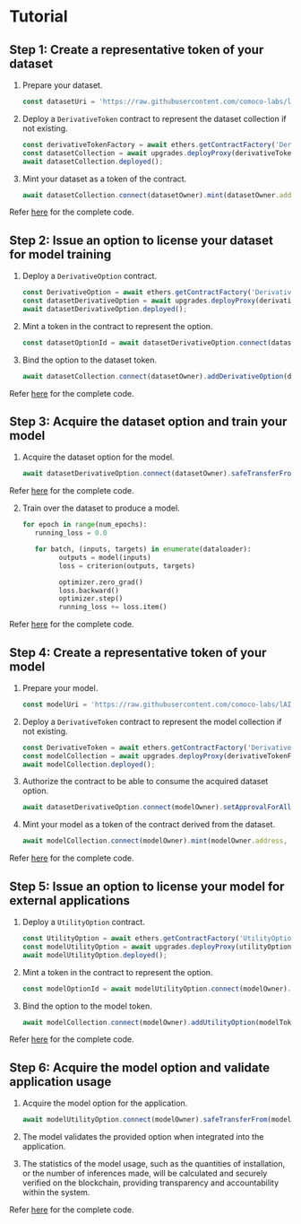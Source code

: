# Tutorial

## Step 1: Create a representative token of your dataset

1. Prepare your dataset.

   ```typescript
   const datasetUri = 'https://raw.githubusercontent.com/comoco-labs/lAIcense/main/dataset/data.csv';
   ```

2. Deploy a `DerivativeToken` contract to represent the dataset collection if not existing.

   ```typescript
   const derivativeTokenFactory = await ethers.getContractFactory('DerivativeToken');
   const datasetCollection = await upgrades.deployProxy(derivativeTokenFactory, [admin.address, datasetOwner.address, datasetName, datasetSymbol, REGISTRY_ADDRESS]);
   await datasetCollection.deployed();
   ```

3. Mint your dataset as a token of the contract.

   ```typescript
   await datasetCollection.connect(datasetOwner).mint(datasetOwner.address, datasetTokenId, datasetUri, [], []);
   ```

Refer [here](scripts/demo.ts#L7) for the complete code.

## Step 2: Issue an option to license your dataset for model training

1. Deploy a `DerivativeOption` contract.

   ```typescript
   const DerivativeOption = await ethers.getContractFactory('DerivativeOption');
   const datasetDerivativeOption = await upgrades.deployProxy(derivativeOptionFactory, [datasetOwner.address, '']);
   await datasetDerivativeOption.deployed();
   ```

2. Mint a token in the contract to represent the option.

   ```typescript
   const datasetOptionId = await datasetDerivativeOption.connect(datasetOwner).mint(datasetOwner.address, 1, datasetToken, []);
   ```

3. Bind the option to the dataset token.

   ```typescript
   await datasetCollection.connect(datasetOwner).addDerivativeOption(datasetTokenId, [datasetOption]);
   ```

Refer [here](scripts/demo.ts#L32) for the complete code.

## Step 3: Acquire the dataset option and train your model

1. Acquire the dataset option for the model.

   ```typescript
   await datasetDerivativeOption.connect(datasetOwner).safeTransferFrom(datasetOwner.address, modelOwner.address, datasetOptionId, 1, []);
   ```

Refer [here](scripts/demo.ts#L58) for the complete code.

2. Train over the dataset to produce a model.

   ```python
   for epoch in range(num_epochs):
      running_loss = 0.0

      for batch, (inputs, targets) in enumerate(dataloader):
            outputs = model(inputs)
            loss = criterion(outputs, targets)

            optimizer.zero_grad()
            loss.backward()
            optimizer.step()
            running_loss += loss.item()
   ```

Refer [here](model/train.py) for the complete code.

## Step 4: Create a representative token of your model

1. Prepare your model.

   ```typescript
   const modelUri = 'https://raw.githubusercontent.com/comoco-labs/lAIcense/main/model/model.pt';
   ```

2. Deploy a `DerivativeToken` contract to represent the model collection if not existing.

   ```typescript
   const DerivativeToken = await ethers.getContractFactory('DerivativeToken');
   const modelCollection = await upgrades.deployProxy(derivativeTokenFactory, [admin.address, modelOwner.address, modelName, modelSymbol, REGISTRY_ADDRESS]);
   await modelCollection.deployed();
   ```

3. Authorize the contract to be able to consume the acquired dataset option.

   ```typescript
   await datasetDerivativeOption.connect(modelOwner).setApprovalForAll(modelCollection.address, true);
   ```

4. Mint your model as a token of the contract derived from the dataset.

   ```typescript
   await modelCollection.connect(modelOwner).mint(modelOwner.address, modelTokenId, modelUri, [datasetToken], [datasetOption]);
   ```

Refer [here](scripts/demo.ts#L71) for the complete code.

## Step 5: Issue an option to license your model for external applications

1. Deploy a `UtilityOption` contract.

   ```typescript
   const UtilityOption = await ethers.getContractFactory('UtilityOption');
   const modelUtilityOption = await upgrades.deployProxy(utilityOptionFactory, [modelOwner.address, '']);
   await modelUtilityOption.deployed();
   ```

2. Mint a token in the contract to represent the option.

   ```typescript
   const modelOptionId = await modelUtilityOption.connect(modelOwner).mint(modelOwner.address, 1, modelToken, []);
   ```

3. Bind the option to the model token.

   ```typescript
   await modelCollection.connect(modelOwner).addUtilityOption(modelTokenId, [modelOption]);
   ```

Refer [here](scripts/demo.ts#L103) for the complete code.

## Step 6: Acquire the model option and validate application usage

1. Acquire the model option for the application.

   ```typescript
   await modelUtilityOption.connect(modelOwner).safeTransferFrom(modelOwner.address, app.address, modelOptionId, 1, []);
   ```

2. The model validates the provided option when integrated into the application.

3. The statistics of the model usage, such as the quantities of installation, or the number of inferences made, will be calculated and securely verified on the blockchain, providing transparency and accountability within the system.

Refer [here](scripts/demo.ts#L129) for the complete code.
